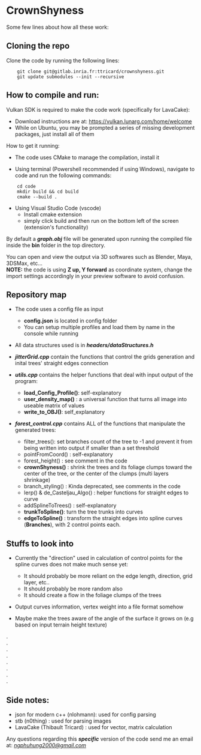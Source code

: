 CrownShyness
========================

Some few lines about how all these work:

## Cloning the repo
Clone the code by running the following lines:

```console
    git clone git@gitlab.inria.fr:ttricard/crownshyness.git
    git update submodules --init --recursive
```

## How to compile and run:
Vulkan SDK is required to make the code work (specifically for LavaCake):
- Download instructions are at: https://vulkan.lunarg.com/home/welcome
- While on Ubuntu, you may be prompted a series of missing development packages, just install all of them

How to get it running: 

- The code uses CMake to manage the compilation, install it

- Using terminal (Powershell recommended if using Windows), navigate to code and run the following commands:
```console
    cd code
    mkdir build && cd build
    cmake --build .
```

- Using Visual Studio Code (vscode)
    - Install cmake extension
    - simply click build and then run on the bottom left of the screen (extension's functionality)

By default a ***graph.obj*** file will be generated upon running the compiled file inside the **bin** folder in the top directory.

You can open and view the output via 3D softwares such as Blender, Maya, 3DSMax, etc...  
**NOTE:** the code is using **Z up, Y forward** as coordinate system, change the import settings accordingly in your preview software to avoid confusion.

## Repository map
- The code uses a config file as input
    - **config.json** is located in config folder
    - You can setup multiple profiles and load them by name in the console while running
  
- All data structures used is in ***headers/dataStructures.h***
- ***jitterGrid.cpp*** contain the functions that control the grids generation and inital trees' straight edges connection
- ***utils.cpp*** contains the helper functions that deal with input output of the program:
    - **load_Config_Profile()**: self-explanatory
    - **user_density_map()**  : a universal function that turns all image into useable matrix of values
    - **write_to_OBJ()**: self_explanatory

- ***forest_control.cpp*** contains ALL of the functions that manipulate the generated trees:
    - filter_trees(): set branches count of the tree to -1 and prevent it from being written into output if smaller than a set threshold
    - pointFromCoord() : self-explanatory
    - forest_height() : see comment in the code
    - **crownShyness()** : shrink the trees and its foliage clumps toward the center of the tree, or the center of the clumps (multi layers shrinkage)
    - branch_styling() : Kinda deprecated, see comments in the code
    - lerp() & de_Casteljau_Algo() : helper functions for straight edges to curve
    - addSplineToTrees() : self-explanatory
    - **trunkToSpline()**: turn the tree trunks into curves
    - **edgeToSpline()** : transform the straight edges into spline curves (**Branches**), with 2 control points each.


## Stuffs to look into
- Currently the "direction" used in calculation of control points for the spline curves does not make much sense yet:
    - It should probably be more reliant on the edge length, direction, grid layer, etc..
    - It should probably be more random also
    - It should create a flow in the foliage clumps of the trees

- Output curves information, vertex weight into a file format somehow
- Maybe make the trees aware of the angle of the surface it grows on (e.g based on input terrain height texture)

.  
.  
.  
.  
.  
.  
.  
.  

## Side notes:
- json for modern c++ (nlohmann): used for config parsing
- stb (n0thing)                 : used for parsing images
- LavaCake (Thibault Tricard)   : used for vector, matrix calculation
  
Any questions regarding this ***specific*** version of the code send me an email at: *ngphuhung2000@gmail.com*